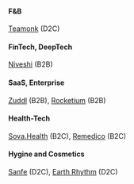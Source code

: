 
####  F&B

[Teamonk](https://teamonk.com/) (D2C)




#### FinTech, DeepTech

[Niveshi](http://niveshi.com/) (B2B)





#### SaaS, Enterprise

[Zuddl](https://www.zuddl.com/) (B2B),
[Rocketium](https://rocketium.com/) (B2B)




#### Health-Tech

[Sova.Health](https://www.sova.health/) (B2C), 
[Remedico](https://remedicohealth.com/) (B2C)


#### Hygine and Cosmetics
[Sanfe](https://sanfe.in/) (D2C),
[Earth Rhythm](https://www.earthrhythm.com/) (D2C)
